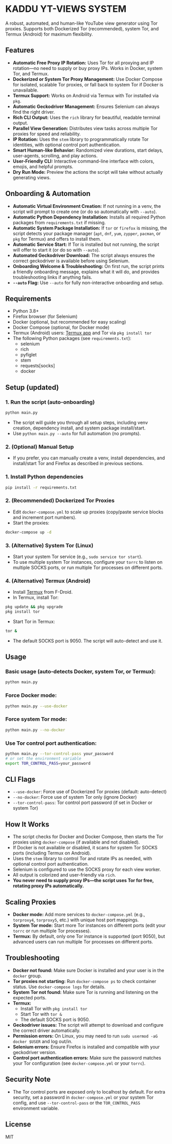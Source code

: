 # KADDU YT-VIEWS SYSTEM

A robust, automated, and human-like YouTube view generator using Tor proxies. Supports both Dockerized Tor (recommended), system Tor, and Termux (Android) for maximum flexibility.

## Features
- **Automatic Free Proxy IP Rotation:** Uses Tor for all proxying and IP rotation—no need to supply or buy proxy IPs. Works in Docker, system Tor, and Termux.
- **Dockerized or System Tor Proxy Management:** Use Docker Compose for isolated, scalable Tor proxies, or fall back to system Tor if Docker is unavailable.
- **Termux Support:** Works on Android via Termux with Tor installed via `pkg`.
- **Automatic Geckodriver Management:** Ensures Selenium can always find the right driver.
- **Rich CLI Output:** Uses the `rich` library for beautiful, readable terminal output.
- **Parallel View Generation:** Distributes view tasks across multiple Tor proxies for speed and reliability.
- **IP Rotation:** Uses the `stem` library to programmatically rotate Tor identities, with optional control port authentication.
- **Smart Human-like Behavior:** Randomized view durations, start delays, user-agents, scrolling, and play actions.
- **User-Friendly CLI:** Interactive command-line interface with colors, emojis, and helpful prompts.
- **Dry Run Mode:** Preview the actions the script will take without actually generating views.

## Onboarding & Automation

- **Automatic Virtual Environment Creation:** If not running in a venv, the script will prompt to create one (or do so automatically with `--auto`).
- **Automatic Python Dependency Installation:** Installs all required Python packages from `requirements.txt` if missing.
- **Automatic System Package Installation:** If `tor` or `firefox` is missing, the script detects your package manager (`apt`, `dnf`, `yum`, `zypper`, `pacman`, or `pkg` for Termux) and offers to install them.
- **Automatic Service Start:** If Tor is installed but not running, the script will offer to start it (or do so with `--auto`).
- **Automated Geckodriver Download:** The script always ensures the correct geckodriver is available before using Selenium.
- **Onboarding Welcome & Troubleshooting:** On first run, the script prints a friendly onboarding message, explains what it will do, and provides troubleshooting links if anything fails.
- **`--auto` Flag:** Use `--auto` for fully non-interactive onboarding and setup.

## Requirements
- Python 3.8+
- Firefox browser (for Selenium)
- Docker (optional, but recommended for easy scaling)
- Docker Compose (optional, for Docker mode)
- Termux (Android) users: [Termux app](https://f-droid.org/packages/com.termux/) and Tor via `pkg install tor`
- The following Python packages (see `requirements.txt`):
  - selenium
  - rich
  - pyfiglet
  - stem
  - requests[socks]
  - docker

## Setup (updated)

### 1. Run the script (auto-onboarding)
```bash
python main.py
```
- The script will guide you through all setup steps, including venv creation, dependency install, and system package install/start.
- Use `python main.py --auto` for full automation (no prompts).

### 2. (Optional) Manual Setup
- If you prefer, you can manually create a venv, install dependencies, and install/start Tor and Firefox as described in previous sections.

### 1. Install Python dependencies
```bash
pip install -r requirements.txt
```

### 2. (Recommended) Dockerized Tor Proxies
- Edit `docker-compose.yml` to scale up proxies (copy/paste service blocks and increment port numbers).
- Start the proxies:
```bash
docker-compose up -d
```

### 3. (Alternative) System Tor (Linux)
- Start your system Tor service (e.g., `sudo service tor start`).
- To use multiple system Tor instances, configure your `torrc` to listen on multiple SOCKS ports, or run multiple Tor processes on different ports.

### 4. (Alternative) Termux (Android)
- Install [Termux](https://f-droid.org/packages/com.termux/) from F-Droid.
- In Termux, install Tor:
```bash
pkg update && pkg upgrade
pkg install tor
```
- Start Tor in Termux:
```bash
tor &
```
- The default SOCKS port is 9050. The script will auto-detect and use it.

## Usage

### Basic usage (auto-detects Docker, system Tor, or Termux):
```bash
python main.py
```

### Force Docker mode:
```bash
python main.py --use-docker
```

### Force system Tor mode:
```bash
python main.py --no-docker
```

### Use Tor control port authentication:
```bash
python main.py --tor-control-pass your_password
# or set the environment variable
export TOR_CONTROL_PASS=your_password
```

## CLI Flags
- `--use-docker`: Force use of Dockerized Tor proxies (default: auto-detect)
- `--no-docker`: Force use of system Tor only (ignore Docker)
- `--tor-control-pass`: Tor control port password (if set in Docker or system Tor)

## How It Works
- The script checks for Docker and Docker Compose, then starts the Tor proxies using `docker-compose` (if available and not disabled).
- If Docker is not available or disabled, it scans for system Tor SOCKS ports (including Termux on Android).
- Uses the `stem` library to control Tor and rotate IPs as needed, with optional control port authentication.
- Selenium is configured to use the SOCKS proxy for each view worker.
- All output is colorized and user-friendly via `rich`.
- **You never need to supply proxy IPs—the script uses Tor for free, rotating proxy IPs automatically.**

## Scaling Proxies
- **Docker mode:** Add more services to `docker-compose.yml` (e.g., `torproxy4`, `torproxy5`, etc.) with unique host port mappings.
- **System Tor mode:** Start more Tor instances on different ports (edit your `torrc` or run multiple Tor processes).
- **Termux:** By default, only one Tor instance is supported (port 9050), but advanced users can run multiple Tor processes on different ports.

## Troubleshooting
- **Docker not found:** Make sure Docker is installed and your user is in the `docker` group.
- **Tor proxies not starting:** Run `docker-compose ps` to check container status. Use `docker-compose logs` for details.
- **System Tor not found:** Make sure Tor is running and listening on the expected ports.
- **Termux:**
  - Install Tor with `pkg install tor`
  - Start Tor with `tor &`
  - The default SOCKS port is 9050.
- **Geckodriver issues:** The script will attempt to download and configure the correct driver automatically.
- **Permission errors:** On Linux, you may need to run `sudo usermod -aG docker $USER` and log out/in.
- **Selenium errors:** Ensure Firefox is installed and compatible with your geckodriver version.
- **Control port authentication errors:** Make sure the password matches your Tor configuration (see `docker-compose.yml` or your `torrc`).

## Security Note
- The Tor control ports are exposed only to localhost by default. For extra security, set a password in `docker-compose.yml` or your system Tor config, and use `--tor-control-pass` or the `TOR_CONTROL_PASS` environment variable.

## License
MIT